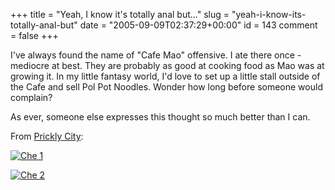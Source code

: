 +++
title = "Yeah, I know it's totally anal but..."
slug = "yeah-i-know-its-totally-anal-but"
date = "2005-09-09T02:37:29+00:00"
id = 143
comment = false
+++

I've always found the name of "Cafe Mao" offensive. I ate there once - mediocre at best. They are probably as good at cooking food as Mao was at growing it. In my little fantasy world, I'd love to set up a little stall outside of the Cafe and sell Pol Pot Noodles. Wonder how long before someone would complain?

As ever, someone else expresses this thought so much better than I can.

From [Prickly City](http://www.ucomics.com/pricklycity/):

[![Che 1](/images/flickr/2024_download/59793745_da292c1cab.jpg)](http://static.flickr.com/28/59793745_da292c1cab_o.gif)

[![Che 2](/images/flickr/2024_download/59793759_d6478c5abb.jpg)](http://static.flickr.com/26/59793759_d6478c5abb_o.gif)
